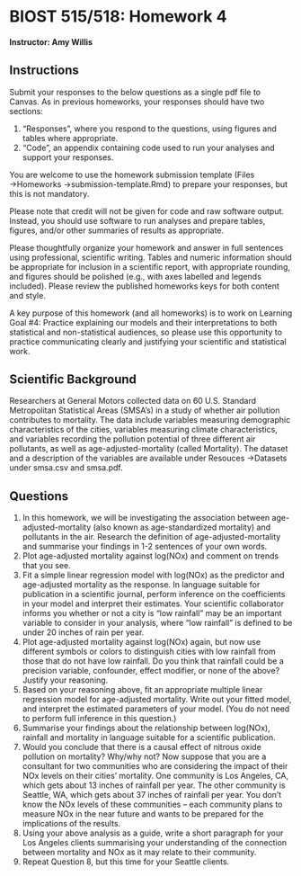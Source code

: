 # BIOST 515/518: Homework 4
#### Instructor:  Amy Willis

## Instructions

Submit your responses to the below questions as a single pdf file to Canvas. As in previous homeworks, your
responses should have two sections:

1. “Responses”, where you respond to the questions, using figures and tables where appropriate.
2. “Code”, an appendix containing code used to run your analyses and support your responses.

You are welcome to use the homework submission template (Files →Homeworks →submission-template.Rmd)
to prepare your responses, but this is not mandatory.

Please note that credit will not be given for code and raw software output. Instead, you should use software
to run analyses and prepare tables, figures, and/or other summaries of results as appropriate.

Please thoughtfully organize your homework and answer in full sentences using professional, scientific writing.
Tables and numeric information should be appropriate for inclusion in a scientific report, with appropriate
rounding, and figures should be polished (e.g., with axes labelled and legends included). Please review the
published homeworks keys for both content and style.

A key purpose of this homework (and all homeworks) is to work on Learning Goal #4: Practice explaining our
models and their interpretations to both statistical and non-statistical audiences, so please use this opportunity
to practice communicating clearly and justifying your scientific and statistical work.

## Scientific Background

Researchers at General Motors collected data on 60 U.S. Standard Metropolitan Statistical Areas (SMSA’s) in
a study of whether air pollution contributes to mortality. The data include variables measuring demographic
characteristics of the cities, variables measuring climate characteristics, and variables recording the pollution
potential of three different air pollutants, as well as age-adjusted-mortality (called Mortality). The dataset
and a description of the variables are available under Resouces →Datasets under smsa.csv and smsa.pdf.

## Questions
1. In this homework, we will be investigating the association between age-adjusted-mortality (also known as
age-standardized mortality) and pollutants in the air. Research the definition of age-adjusted-mortality
and summarise your findings in 1-2 sentences of your own words.
2. Plot age-adjusted mortality against log(NOx) and comment on trends that you see.
3. Fit a simple linear regression model with log(NOx) as the predictor and age-adjusted mortality as the
response. In language suitable for publication in a scientific journal, perform inference on the coefficients
in your model and interpret their estimates.
Your scientific collaborator informs you whether or not a city is “low rainfall” may be an important variable
to consider in your analysis, where “low rainfall” is defined to be under 20 inches of rain per year.
4. Plot age-adjusted mortality against log(NOx) again, but now use different symbols or colors to distinguish
cities with low rainfall from those that do not have low rainfall. Do you think that rainfall could be a
precision variable, confounder, effect modifier, or none of the above? Justify your reasoning.
5. Based on your reasoning above, fit an appropriate multiple linear regression model for age-adjusted
mortality. Write out your fitted model, and interpret the estimated parameters of your model. (You do
not need to perform full inference in this question.)
6. Summarise your findings about the relationship between log(NOx), rainfall and mortality in language
suitable for a scientific publication.
7. Would you conclude that there is a causal effect of nitrous oxide pollution on mortality? Why/why not?
Now suppose that you are a consultant for two communities who are considering the impact of their NOx
levels on their cities’ mortality. One community is Los Angeles, CA, which gets about 13 inches of rainfall
per year. The other community is Seattle, WA, which gets about 37 inches of rainfall per year. You don’t
know the NOx levels of these communities – each community plans to measure NOx in the near future and
wants to be prepared for the implications of the results.
8. Using your above analysis as a guide, write a short paragraph for your Los Angeles clients summarising
your understanding of the connection between mortality and NOx as it may relate to their community.
9. Repeat Question 8, but this time for your Seattle clients.
